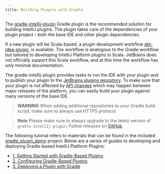```yaml
---
title: Building Plugins with Gradle
---
```

<!-- Copyright 2000-2020 JetBrains s.r.o. and other contributors. Use of this source code is governed by the Apache 2.0 license that can be found in the LICENSE file. -->

The [gradle-intellij-plugin](https://github.com/JetBrains/gradle-intellij-plugin) Gradle plugin is the recommended solution for building IntelliJ plugins. 
The plugin takes care of the dependencies of your plugin project - both the base IDE and other plugin dependencies.

If a new plugin will be Scala-based, a plugin development workflow [sbt-idea-plugin](https://github.com/JetBrains/sbt-idea-plugin), is available.
The workflow is analogous to the Gradle workflow but tailored to developing IntelliJ Platform plugins in Scala.
JetBrains does not officially support this Scala workflow, and at this time the workflow has only minimal documentation.

The gradle-intellij-plugin provides tasks to run the IDE with your plugin and to publish your plugin to the [JetBrains plugins repository](/plugin_repository/index.md). 
To make sure that your plugin is not affected by [API changes](/reference_guide/api_changes_list.md) which may happen between major releases of the platform, you can easily build your plugin against many versions of the base IDE.

> **WARNING** When adding additional repositories to your Gradle build script, make sure to always use HTTPS protocol.

> **Note** Please make sure to always upgrade to the latest version of `gradle-intellij-plugin`.
Follow releases on [GitHub](https://github.com/JetBrains/gradle-intellij-plugin/releases). 
 
The following tutorial refers to materials that can be found in the included [gradle_plugin_demo](https://github.com/JetBrains/intellij-sdk-docs/tree/master/code_samples/gradle_plugin_demo) project. 
Below are a series of guides to developing and deploying Gradle-based IntelliJ Platform Plugins:  
*  [1. Getting Started with Gradle-Based Plugins](build_system/prerequisites.md)
*  [2. Configuring Gradle-Based Plugins](build_system/gradle_guide.md)
*  [3. Deploying a Plugin with Gradle](build_system/deployment.md)
